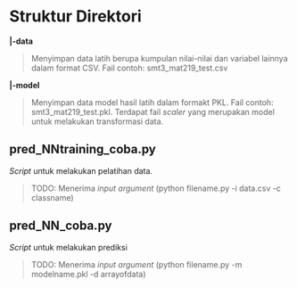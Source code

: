 # Struktur Direktori
**|-data**
> Menyimpan data latih berupa kumpulan nilai-nilai dan variabel lainnya dalam format CSV. Fail contoh: smt3_mat219_test.csv

**|-model**
> Menyimpan data model hasil latih dalam formakt PKL. Fail contoh: smt3_mat219_test.pkl. Terdapat fail *scaler* yang merupakan model untuk melakukan transformasi data.

## pred_NNtraining_coba.py
*Script* untuk melakukan pelatihan data.
> TODO:
> Menerima *input argument* (python filename.py -i data.csv -c classname)

## pred_NN_coba.py
*Script* untuk melakukan prediksi
> TODO:
> Menerima *input argument* (python filename.py -m modelname.pkl -d arrayofdata)


